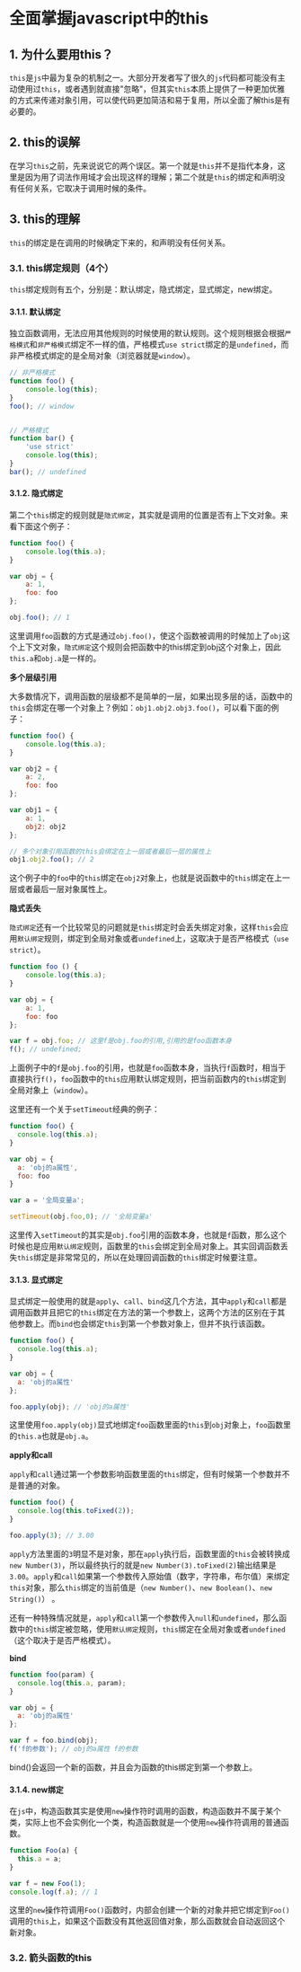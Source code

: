 # 全面掌握javascript中的this

## 1. 为什么要用this？

`this`是`js`中最为复杂的机制之一。大部分开发者写了很久的`js`代码都可能没有主动使用过`this`，或者遇到就直接"忽略"，但其实`this`本质上提供了一种更加优雅的方式来传递对象引用，可以使代码更加简洁和易于复用，所以全面了解this是有必要的。



## 2. this的误解

在学习`this`之前，先来说说它的两个误区。第一个就是`this`并不是指代本身，这里是因为用了词法作用域才会出现这样的理解；第二个就是`this`的绑定和声明没有任何关系，它取决于调用时候的条件。



## 3. this的理解

`this`的绑定是在调用的时候确定下来的，和声明没有任何关系。



### 3.1. this绑定规则（4个）

`this`绑定规则有五个，分别是：默认绑定，隐式绑定，显式绑定，new绑定。



#### 3.1.1. 默认绑定

 独立函数调用，无法应用其他规则的时候使用的默认规则。这个规则根据会根据`严格模式`和`非严格模式`绑定不一样的值，严格模式`use strict`绑定的是`undefined`，而非严格模式绑定的是全局对象（浏览器就是`window`）。

```js
// 非严格模式
function foo() {
	console.log(this);
}
foo(); // window


// 严格模式
function bar() {
	'use strict'
	console.log(this);
}
bar(); // undefined
```



#### 3.1.2. 隐式绑定

第二个`this`绑定的规则就是`隐式绑定`，其实就是调用的位置是否有上下文对象。来看下面这个例子：

```js
function foo() {
	console.log(this.a);
}

var obj = {
	a: 1,
	foo: foo
};

obj.foo(); // 1
```

这里调用`foo`函数的方式是通过`obj.foo()`，使这个函数被调用的时候加上了`obj`这个上下文对象，`隐式绑定`这个规则会把函数中的this绑定到obj这个对象上，因此`this.a`和`obj.a`是一样的。



**多个层级引用**

大多数情况下，调用函数的层级都不是简单的一层，如果出现多层的话，函数中的`this`会绑定在哪一个对象上？例如：`obj1.obj2.obj3.foo()`，可以看下面的例子：

```js
function foo() {
	console.log(this.a);
}

var obj2 = {
	a: 2,
	foo: foo
};

var obj1 = {
	a: 1,
	obj2: obj2
};

// 多个对象引用函数的this会绑定在上一层或者最后一层的属性上
obj1.obj2.foo(); // 2
```

这个例子中的`foo`中的`this`绑定在`obj2`对象上，也就是说函数中的`this`绑定在上一层或者最后一层对象属性上。



**隐式丢失**

`隐式绑定`还有一个比较常见的问题就是`this`绑定时会丢失绑定对象，这样`this`会应用`默认绑定`规则，绑定到全局对象或者`undefined`上，这取决于是否严格模式（`use strict`）。

```js
function foo () {
	console.log(this.a);
}

var obj = {
	a: 1,
	foo: foo
};

var f = obj.foo; // 这里f是obj.foo的引用,引用的是foo函数本身
f(); // undefined; 
```

上面例子中的`f`是`obj.foo`的引用，也就是`foo`函数本身，当执行`f`函数时，相当于直接执行`f()`，`foo`函数中的`this`应用默认绑定规则，把当前函数内的`this`绑定到全局对象上（`window`）。

这里还有一个关于`setTimeout`经典的例子：

```js
function foo() {
  console.log(this.a);
}

var obj = {
  a: 'obj的a属性',
  foo: foo
}

var a = '全局变量a';

setTimeout(obj.foo,0); // '全局变量a'
```

这里传入`setTimeout`的其实是`obj.foo`引用的函数本身，也就是`f`函数，那么这个时候也是应用`默认绑定`规则，函数里的`this`会绑定到全局对象上。其实回调函数丢失`this`绑定是非常常见的，所以在处理回调函数的`this`绑定时候要注意。



#### 3.1.3. 显式绑定

显式绑定一般使用的就是`apply`、`call`、`bind`这几个方法，其中`apply`和`call`都是调用函数并且把它的`this`绑定在方法的第一个参数上，这两个方法的区别在于其他参数上。而`bind`也会绑定`this`到第一个参数对象上，但并不执行该函数。

```js
function foo() {
  console.log(this.a);
}

var obj = {
  a: 'obj的a属性'
};

foo.apply(obj); // 'obj的a属性'
```

这里使用`foo.apply(obj)`显式地绑定`foo`函数里面的`this`到`obj`对象上，`foo`函数里的`this.a`也就是`obj.a`。



**apply和call**

`apply`和`call`通过第一个参数影响函数里面的`this`绑定，但有时候第一个参数并不是普通的对象。

```js
function foo() {
  console.log(this.toFixed(2));
}

foo.apply(3); // 3.00
```

`apply`方法里面的`3`明显不是对象，那在`apply`执行后，函数里面的`this`会被转换成`new Number(3)`，所以最终执行的就是`new Number(3).toFixed(2)`输出结果是`3.00`。`apply`和`call`如果第一个参数传入原始值（数字，字符串，布尔值）来绑定`this`对象，那么`this`绑定的当前值是（`new Number()`、`new Boolean()`、`new String()`） 。

还有一种特殊情况就是，`apply`和`call`第一个参数传入`null`和`undefined`，那么函数中的`this`绑定被忽略，使用`默认绑定`规则，`this`绑定在全局对象或者`undefined`（这个取决于是否严格模式）。



**bind**

```js
function foo(param) {
  console.log(this.a, param);
}

var obj = {
  a: 'obj的a属性'
};

var f = foo.bind(obj);
f('f的参数'); // obj的a属性 f的参数
```

bind()会返回一个新的函数，并且会为函数的this绑定到第一个参数上。



#### 3.1.4. new绑定

在`js`中，构造函数其实是使用`new`操作符时调用的函数，构造函数并不属于某个类，实际上也不会实例化一个类，构造函数就是一个使用`new`操作符调用的普通函数。

```js
function Foo(a) {
  this.a = a;
}

var f = new Foo(1);
console.log(f.a); // 1
```

这里的`new`操作符调用`Foo()`函数时，内部会创建一个新的对象并把它绑定到`Foo()`调用的`this`上，如果这个函数没有其他返回值对象，那么函数就会自动返回这个新对象。



### 3.2. 箭头函数的this

